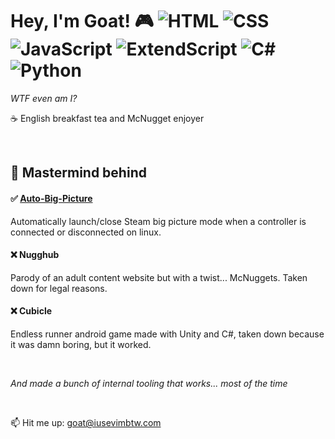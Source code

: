 # Hey, I'm Goat! 🎮 ![HTML](https://img.shields.io/badge/-HTML-orange) ![CSS](https://img.shields.io/badge/-CSS-blue) ![JavaScript](https://img.shields.io/badge/-JavaScript-yellow) ![ExtendScript](https://img.shields.io/badge/-ExtendScript-lightgrey) ![C#](https://img.shields.io/badge/-C%23-purple) ![Python](https://img.shields.io/badge/-Python-green)

*WTF even am I?*

☕ English breakfast tea and McNugget enjoyer

<br>

## 🚀 Mastermind behind
#### ✅ [Auto-Big-Picture](https://github.com/goatvisuals/auto-big-picture)
Automatically launch/close Steam big picture mode when a controller is connected or disconnected on linux.


#### ❌ Nugghub
Parody of an adult content website but with a twist... McNuggets. Taken down for legal reasons.


#### ❌ Cubicle
Endless runner android game made with Unity and C#, taken down because it was damn boring, but it worked.


<br>

*And made a bunch of internal tooling that works... most of the time*

<br>

📫 Hit me up: goat@iusevimbtw.com
